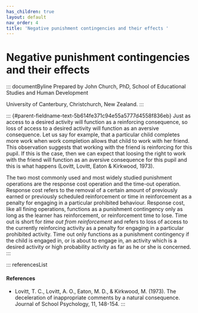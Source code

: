 ```yaml
---
has_children: true
layout: default
nav_order: 4
title: 'Negative punishment contingencies and their effects '
---
```

# Negative punishment contingencies and their effects 


::: documentByline
Prepared by John Church, PhD, School of Educational Studies and Human
Development

University of Canterbury, Christchurch, New Zealand.
:::

::: {#parent-fieldname-text-5b614fe371c94e55a5777d4558f836eb}
Just as access to a desired activity will function as a reinforcing
consequence, so loss of access to a desired activity will function as an
aversive consequence. Let us say for example, that a particular child
completes more work when work completion allows that child to work with
her friend. This observation suggests that working with the friend is
reinforcing for this pupil. If this is the case, then we can expect that
loosing the right to work with the friend will function as an aversive
consequence for this pupil and this is what happens (Lovitt, Lovitt,
Eaton & Kirkwood, 1973).

The two most commonly used and most widely studied punishment operations
are the response cost operation and the time-out operation. Response
cost refers to the removal of a certain amount of previously earned or
previously scheduled reinforcement or time in reinforcement as a penalty
for engaging in a particular prohibited behaviour. Response cost, like
all fining operations, functions as a punishment contingency only as
long as the learner has reinforcement, or reinforcement time to lose.
Time out is short for *time out from reinforcement* and refers to loss
of access to the currently reinforcing activity as a penalty for
engaging in a particular prohibited activity. Time out only functions as
a punishment contingency if the child is engaged in, or is about to
engage in, an activity which is a desired activity or high probability
activity as far as he or she is concerned.
:::

::: referencesList
#### References

-   Lovitt, T. C., Lovitt, A. O., Eaton, M. D., & Kirkwood, M. (1973).
    The deceleration of inappropriate comments by a natural consequence.
    Journal of School Psychology, 11, 148-154.
:::
